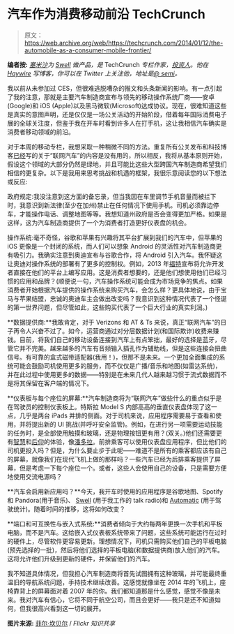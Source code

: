 # 汽车作为消费移动前沿 TechCrunch

> 原文：<https://web.archive.org/web/https://techcrunch.com/2014/01/12/the-automobile-as-a-consumer-mobile-frontier/>

**编者按:** *[塞米沙](https://web.archive.org/web/20221209002117/http://blog.semilshah.com/about)为 [Swell](https://web.archive.org/web/20221209002117/http://www.swell.am/) 做产品，是* TechCrunch *专栏作家，[投资人](https://web.archive.org/web/20221209002117/http://www.angel.co/semil)。他在 [Haywire](https://web.archive.org/web/20221209002117/http://blog.semilshah.com/) 写博客，你可以在 Twitter 上关注他，地址是[@ semi](https://web.archive.org/web/20221209002117/http://www.twitter.com/semil)。*

我以前从未参加过 CES，但很难逃脱嘈杂的推文和头条新闻的影响。有一点引起了我的注意，那就是主要汽车制造商宣布与领先的移动操作系统厂商——安卓(Google)和 iOS (Apple)以及黑马微软(Microsoft)达成协议。现在，很难知道这些是真实的意图声明，还是仅仅是一场公关活动的开始阶段，借着每年国际消费电子展的全球关注度，但鉴于我在开车时看到许多人在打手机，这让我相信汽车确实是消费者移动领域的前沿。

对于本周的移动专栏，我想采取一种稍微不同的方法。重复所有公关发布和科技博客[已经](https://web.archive.org/web/20221209002117/http://www.latimes.com/business/technology/la-fi-tn-ces-2014-autos-hottest-new-gadgets-20140107,0,6693460.story#axzz2qCAZp9Co)写的关于“联网汽车”的内容是没有用的，所以相反，我将从基本原则开始，假设这个领域的大部分仍然是绿地，并且可能比这些大型跨国汽车制造商希望我们相信的更复杂。以下是我用来思考挑战和机遇的框架，我很乐意阅读您的以下想法或反应:

政府规定:我没注意到这方面的备忘录，但当我因在车里调节手机音量而被拦下时，我意识到新法律(至少在加州)禁止在任何情况下使用手机。司机必须靠边停车，才能操作电话、调整地图等等。我想知道州政府是否会变得更加严格。如果是这样，这为汽车制造商提供了一个为消费者打造更好仪表盘的机会。

操作系统:毫不奇怪，谷歌和苹果有兴趣将其平台扩展到我们的汽车中，但苹果的 iOS 更像是一个封闭的系统，而人们可以想象 Android 的灵活性对汽车制造商更有吸引力。我确实注意到奥迪宣布与谷歌合作，将 Android 引入汽车。我怀疑这让奥迪对操作系统的部署有了更多的控制权。例如，2013 年[福特](https://web.archive.org/web/20221209002117/https://beta.techcrunch.com/2013/01/07/ford-launches-open-developer-program-to-let-mobile-apps-interface-with-its-cars/)宣布将允许开发者直接在他们的平台上编写应用。这是消费者想要的，还是他们想使用他们已经习惯的应用和品牌？(顺便说一句，汽车操作系统可能会成为市场竞争的焦点。如果消费者开始根据汽车提供的操作系统来购买汽车，会怎么样？更具体地说，由于宝马与苹果结盟，忠诚的奥迪车主会做出改变吗？我意识到这种情况代表了一个怪诞的第一世界问题，但尽管如此，这些购买代表了一个巨大行业的真实利润。)

**数据提供商:**我敢肯定，对于 Verizons 和 AT & Ts 来说，真正“联网汽车”的日子再令人兴奋不过了。如今，运营商通过对分层数据计划(和国际欺诈)收费来赚钱。目前，将我们自己的移动设备连接到汽车上有点笨拙，最好的选择是蓝牙，尽管它并不完美。越来越多的汽车有音频输入插孔作为辅助线，但是这些连接会扭曲信号。有可靠的盒式磁带适配器(我用！)，但那不是未来。一个更加全面集成的系统可能会鼓励司机使用更多的服务，而不仅仅是广播/音乐和地图(如雷达系统)，并在此过程中使用更多的数据——特别是在未来几代人越来越习惯于流式数据而不是将其保留在客户端的情况下。

**仪表板与每个座位的屏幕:**汽车制造商将为“联网汽车”做些什么的重点似乎是在驾驶员的控制仪表板上。特斯拉 Model S 内部高高的垂直仪表盘体现了这一点，几乎是两台 iPads 并排的侧面。对于司机来说，应用程序需要易于查看和使用，并将提出新的 UI 挑战(并呼吁安全监管)。例如，在进行另一项需要运动技能的任务时，是全部使用触摸和玻璃，还是物理按钮更有用？(双关。)他们还需要更有[智慧](https://web.archive.org/web/20221209002117/http://blog.semilshah.com/2013/06/04/from-radio-nostalgia-to-mobile-radio/)和[后仰](https://web.archive.org/web/20221209002117/http://blog.semilshah.com/2013/08/26/a-story-about-threading-the-needle-on-mobile/)的体验，像[潘多拉](https://web.archive.org/web/20221209002117/http://ces.cnet.com/8301-35284_1-57616670/payoff-for-picking-pandora-on-your-drive-even-fewer-ads/)。前排乘客可以使用仪表盘应用程序，但比他们的司机更投入吗？但是，为什么要止步于此呢——难道不是所有的乘客都应该有自己的屏幕，就像我们在现代飞机上做的那样吗？一些汽车已经为后排乘客提供了屏幕，但是考虑一下每个座位一个。或者，这些人会使用自己的设备，只是需要方便地使用交流电源吗？

**汽车会启用新应用吗？**今天，我开车时使用的应用程序是谷歌地图、Spotify 和 Pandora(用于音乐)、 [Swell](https://web.archive.org/web/20221209002117/http://www.swell.am/) (用于我工作的 talk radio)和 [Automatic](https://web.archive.org/web/20221209002117/http://www.automatic.com/) (用于驾驶统计)。随着时间的推移，这将如何改变？

**端口和可互换性与嵌入式系统:**消费者倾向于大约每两年更换一次手机和平板电脑，而不是汽车。这给嵌入式仪表板系统带来了问题，这些系统可能运行在过时的硬件上，尽管软件更容易更新。理想情况下，司机只需购买他们自己的平板电脑(预先选择的一批)，然后将他们选择的平板电脑(和数据提供商)放入他们的汽车。这将允许他们升级到更新的硬件，并保留他们的汽车。

我不知道具体情况，但我担心汽车制造商将首先试图拥有这种玻璃，并可能最终重温旧的导航系统问题，手持技术继续改善。这感觉就像坐在 2014 年的飞机上，座椅靠背上的屏幕面对着 2007 年的你。我们都知道那是什么感觉，感觉不像是未来。我对汽车有信心，它将不同于航空公司，而且会更好——我只是还不知道如何，但我很高兴看到这一切的展开。

**图片来源:** [菲尔·坎贝尔](https://web.archive.org/web/20221209002117/http://www.flickr.com/photos/clanlife/4185001606/sizes/m/) / *Flickr 知识共享*